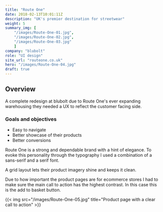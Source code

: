 ```yaml
---
title: "Route One"
date: 2018-02-13T10:01:11Z
description: "UK's premier destination for streetwear"
weight: 5
summary_img: [
    "/images/Route-One-01.jpg",
    "/images/Route-One-02.jpg",
    "/images/Route-One-03.jpg"
    ]
company: "blubolt"
role: "UI design"
site_url: "routeone.co.uk"
hero: "/images/Route-One-04.jpg"
draft: true
---
```


## Overview

A complete redesign at blubolt due to Route One's ever expanding warehousing they needed a UX to reflect the customer facing side.

### Goals and objectives

* Easy to navigate
* Better showcase of their products
* Better conversions

Route One is a strong and dependable brand with a hint of elegance. To evoke this personality through the typography I used a combination of a sans-serif and a serif font.

A grid layout lets their product imagery shine and keeps it clean.

Due to how important the product pages are for ecommerce stores I had to make sure the main call to action has the highest contrast. In this case this is the add to basket button.

{{< img src="/images/Route-One-05.jpg" title="Product page with a clear call to action" >}}